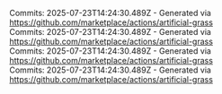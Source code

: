 Commits: 2025-07-23T14:24:30.489Z - Generated via https://github.com/marketplace/actions/artificial-grass
<br>
Commits: 2025-07-23T14:24:30.489Z - Generated via https://github.com/marketplace/actions/artificial-grass
<br>
Commits: 2025-07-23T14:24:30.489Z - Generated via https://github.com/marketplace/actions/artificial-grass
<br>
Commits: 2025-07-23T14:24:30.489Z - Generated via https://github.com/marketplace/actions/artificial-grass
<br>
